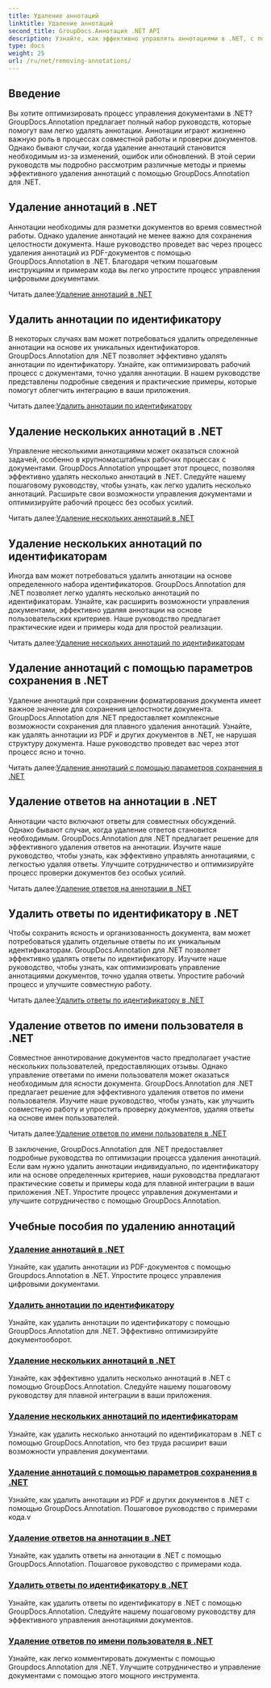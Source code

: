 ```yaml
---
title: Удаление аннотаций
linktitle: Удаление аннотаций
second_title: GroupDocs.Аннотация .NET API
description: Узнайте, как эффективно управлять аннотациями в .NET, с помощью учебных пособий GroupDocs.Annotation. Оптимизируйте документооборот и улучшите совместную работу.
type: docs
weight: 25
url: /ru/net/removing-annotations/
---
```

## Введение

Вы хотите оптимизировать процесс управления документами в .NET? GroupDocs.Annotation предлагает полный набор руководств, которые помогут вам легко удалять аннотации. Аннотации играют жизненно важную роль в процессах совместной работы и проверки документов. Однако бывают случаи, когда удаление аннотаций становится необходимым из-за изменений, ошибок или обновлений. В этой серии руководств мы подробно рассмотрим различные методы и приемы эффективного удаления аннотаций с помощью GroupDocs.Annotation для .NET.

## Удаление аннотаций в .NET
Аннотации необходимы для разметки документов во время совместной работы. Однако удаление аннотаций не менее важно для сохранения целостности документа. Наше руководство проведет вас через процесс удаления аннотаций из PDF-документов с помощью GroupDocs.Annotation в .NET. Благодаря четким пошаговым инструкциям и примерам кода вы легко упростите процесс управления цифровыми документами.

 Читать далее:[Удаление аннотаций в .NET](./remove-annotations/)

## Удалить аннотации по идентификатору
В некоторых случаях вам может потребоваться удалить определенные аннотации на основе их уникальных идентификаторов. GroupDocs.Annotation для .NET позволяет эффективно удалять аннотации по идентификатору. Узнайте, как оптимизировать рабочий процесс с документами, точно удаляя аннотации. В нашем руководстве представлены подробные сведения и практические примеры, которые помогут облегчить интеграцию в ваши приложения.

 Читать далее:[Удалить аннотации по идентификатору](./remove-annotations-by-id/)

## Удаление нескольких аннотаций в .NET
Управление несколькими аннотациями может оказаться сложной задачей, особенно в крупномасштабных рабочих процессах с документами. GroupDocs.Annotation упрощает этот процесс, позволяя эффективно удалять несколько аннотаций в .NET. Следуйте нашему пошаговому руководству, чтобы узнать, как легко удалить несколько аннотаций. Расширьте свои возможности управления документами и оптимизируйте рабочий процесс без особых усилий.

 Читать далее:[Удаление нескольких аннотаций в .NET](./remove-multiple-annotations/)

## Удаление нескольких аннотаций по идентификаторам
Иногда вам может потребоваться удалить аннотации на основе определенного набора идентификаторов. GroupDocs.Annotation для .NET позволяет легко удалять несколько аннотаций по идентификаторам. Узнайте, как расширить возможности управления документами, эффективно удаляя аннотации на основе пользовательских критериев. Наше руководство предлагает практические идеи и примеры кода для простой реализации.

 Читать далее:[Удаление нескольких аннотаций по идентификаторам](./remove-multiple-annotations-by-ids/)

## Удаление аннотаций с помощью параметров сохранения в .NET
Удаление аннотаций при сохранении форматирования документа имеет важное значение для сохранения целостности документа. GroupDocs.Annotation для .NET предоставляет комплексные возможности сохранения для плавного удаления аннотаций. Узнайте, как удалять аннотации из PDF и других документов в .NET, не нарушая структуру документа. Наше руководство проведет вас через этот процесс ясно и точно.

 Читать далее:[Удаление аннотаций с помощью параметров сохранения в .NET](./remove-annotations-using-save-options/)

## Удаление ответов на аннотации в .NET
Аннотации часто включают ответы для совместных обсуждений. Однако бывают случаи, когда удаление ответов становится необходимым. GroupDocs.Annotation для .NET предлагает решение для эффективного удаления ответов на аннотации. Изучите наше руководство, чтобы узнать, как эффективно управлять аннотациями, с легкостью удаляя ответы. Улучшите сотрудничество и оптимизируйте процесс проверки документов без особых усилий.

 Читать далее:[Удаление ответов на аннотации в .NET](./remove-replies-to-annotations/)

## Удалить ответы по идентификатору в .NET
Чтобы сохранить ясность и организованность документа, вам может потребоваться удалить отдельные ответы по их уникальным идентификаторам. GroupDocs.Annotation для .NET позволяет эффективно удалять ответы по идентификатору. Изучите наше руководство, чтобы узнать, как оптимизировать управление аннотациями документов, точно удаляя ответы. Упростите рабочий процесс и улучшите совместную работу.

 Читать далее:[Удалить ответы по идентификатору в .NET](./remove-replies-by-id/)

## Удаление ответов по имени пользователя в .NET
Совместное аннотирование документов часто предполагает участие нескольких пользователей, предоставляющих отзывы. Однако управление ответами по имени пользователя может оказаться необходимым для ясности документа. GroupDocs.Annotation для .NET предлагает решение для эффективного удаления ответов по имени пользователя. Изучите наше руководство, чтобы узнать, как улучшить совместную работу и упростить проверку документов, удаляя ответы на основе имен пользователей.

 Читать далее:[Удаление ответов по имени пользователя в .NET](./remove-replies-by-username/)

В заключение, GroupDocs.Annotation для .NET предоставляет подробные руководства по оптимизации процесса удаления аннотаций. Если вам нужно удалить аннотации индивидуально, по идентификатору или на основе определенных критериев, наши руководства предлагают практические советы и примеры кода для плавной интеграции в ваши приложения .NET. Упростите процесс управления документами и улучшите сотрудничество с помощью GroupDocs.Annotation.
## Учебные пособия по удалению аннотаций
### [Удаление аннотаций в .NET](./remove-annotations/)
Узнайте, как удалить аннотации из PDF-документов с помощью Groupdocs.Annotation в .NET. Упростите процесс управления цифровыми документами.
### [Удалить аннотации по идентификатору](./remove-annotations-by-id/)
Узнайте, как удалить аннотации по идентификатору с помощью GroupDocs.Annotation для .NET. Эффективно оптимизируйте документооборот.
### [Удаление нескольких аннотаций в .NET](./remove-multiple-annotations/)
Узнайте, как эффективно удалить несколько аннотаций в .NET с помощью GroupDocs.Annotation. Следуйте нашему пошаговому руководству для плавной интеграции в ваши приложения.
### [Удаление нескольких аннотаций по идентификаторам](./remove-multiple-annotations-by-ids/)
Узнайте, как удалить несколько аннотаций по идентификаторам в .NET с помощью GroupDocs.Annotation, что без труда расширит ваши возможности управления документами.
### [Удаление аннотаций с помощью параметров сохранения в .NET](./remove-annotations-using-save-options/)
Узнайте, как удалить аннотации из PDF и других документов в .NET с помощью GroupDocs.Annotation. Пошаговое руководство с примерами кода.v
### [Удаление ответов на аннотации в .NET](./remove-replies-to-annotations/)
Узнайте, как удалить ответы на аннотации в .NET с помощью GroupDocs.Annotation. Пошаговое руководство с примерами кода.
### [Удалить ответы по идентификатору в .NET](./remove-replies-by-id/)
Узнайте, как удалить ответы по идентификатору в .NET с помощью GroupDocs.Annotation. Следуйте нашему пошаговому руководству для эффективного управления аннотациями документов.
### [Удаление ответов по имени пользователя в .NET](./remove-replies-by-username/)
Узнайте, как легко комментировать документы с помощью Groupdocs.Annotation для .NET. Улучшите сотрудничество и управление документами с помощью этого мощного инструмента.